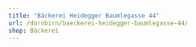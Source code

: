 ```yaml
---
title: "Bäckerei Heidegger Baumlegasse 44"
url: /dornbirn/baeckerei-heidegger-baumlegasse-44/
shop: Bäckerei
---
```

